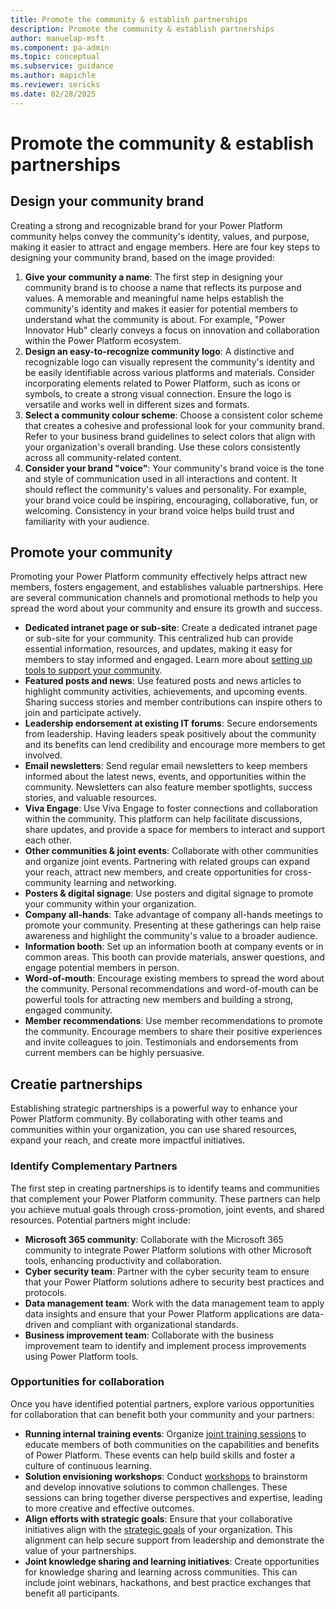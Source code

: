 ```yaml
---
title: Promote the community & establish partnerships
description: Promote the community & establish partnerships
author: manuelap-msft
ms.component: pa-admin
ms.topic: conceptual
ms.subservice: guidance
ms.author: mapichle
ms.reviewer: sericks
ms.date: 02/28/2025
---
```


# Promote the community & establish partnerships

## Design your community brand

Creating a strong and recognizable brand for your Power Platform community helps convey the community's identity, values, and purpose, making it easier to attract and engage members. Here are four key steps to designing your community brand, based on the image provided:

1. **Give your community a name**: The first step in designing your community brand is to choose a name that reflects its purpose and values. A memorable and meaningful name helps establish the community's identity and makes it easier for potential members to understand what the community is about. For example, "Power Innovator Hub" clearly conveys a focus on innovation and collaboration within the Power Platform ecosystem.
1. **Design an easy-to-recognize community logo**: A distinctive and recognizable logo can visually represent the community's identity and be easily identifiable across various platforms and materials. Consider incorporating elements related to Power Platform, such as icons or symbols, to create a strong visual connection. Ensure the logo is versatile and works well in different sizes and formats.
1. **Select a community colour scheme**: Choose a consistent color scheme that creates a cohesive and professional look for your community brand. Refer to your business brand guidelines to select colors that align with your organization's overall branding. Use these colors consistently across all community-related content.
1. **Consider your brand "voice"**: Your community's brand voice is the tone and style of communication used in all interactions and content. It should reflect the community's values and personality. For example, your brand voice could be inspiring, encouraging, collaborative, fun, or welcoming. Consistency in your brand voice helps build trust and familiarity with your audience.

## Promote your community

Promoting your Power Platform community effectively helps attract new members, fosters engagement, and establishes valuable partnerships. Here are several communication channels and promotional methods to help you spread the word about your community and ensure its growth and success.

- **Dedicated intranet page or sub-site**: Create a dedicated intranet page or sub-site for your community. This centralized hub can provide essential information, resources, and updates, making it easy for members to stay informed and engaged. Learn more about [setting up tools to support your community](wiki-community.md).
- **Featured posts and news**: Use featured posts and news articles to highlight community activities, achievements, and upcoming events. Sharing success stories and member contributions can inspire others to join and participate actively.
- **Leadership endorsement at existing IT forums**: Secure endorsements from leadership. Having leaders speak positively about the community and its benefits can lend credibility and encourage more members to get involved.
- **Email newsletters**: Send regular email newsletters to keep members informed about the latest news, events, and opportunities within the community. Newsletters can also feature member spotlights, success stories, and valuable resources.
- **Viva Engage**: Use Viva Engage to foster connections and collaboration within the community. This platform can help facilitate discussions, share updates, and provide a space for members to interact and support each other.
- **Other communities & joint events**: Collaborate with other communities and organize joint events. Partnering with related groups can expand your reach, attract new members, and create opportunities for cross-community learning and networking.
- **Posters & digital signage**: Use posters and digital signage to promote your community within your organization. 
- **Company all-hands**: Take advantage of company all-hands meetings to promote your community. Presenting at these gatherings can help raise awareness and highlight the community's value to a broader audience.
- **Information booth**: Set up an information booth at company events or in common areas. This booth can provide materials, answer questions, and engage potential members in person.
- **Word-of-mouth**: Encourage existing members to spread the word about the community. Personal recommendations and word-of-mouth can be powerful tools for attracting new members and building a strong, engaged community.
- **Member recommendations**: Use member recommendations to promote the community. Encourage members to share their positive experiences and invite colleagues to join. Testimonials and endorsements from current members can be highly persuasive.

## Creatie partnerships

Establishing strategic partnerships is a powerful way to enhance your Power Platform community. By collaborating with other teams and communities within your organization, you can use shared resources, expand your reach, and create more impactful initiatives. 

### Identify Complementary Partners

The first step in creating partnerships is to identify teams and communities that complement your Power Platform community. These partners can help you achieve mutual goals through cross-promotion, joint events, and shared resources. Potential partners might include:

- **Microsoft 365 community**: Collaborate with the Microsoft 365 community to integrate Power Platform solutions with other Microsoft tools, enhancing productivity and collaboration.
- **Cyber security team**: Partner with the cyber security team to ensure that your Power Platform solutions adhere to security best practices and protocols.
- **Data management team**: Work with the data management team to apply data insights and ensure that your Power Platform applications are data-driven and compliant with organizational standards.
- **Business improvement team**: Collaborate with the business improvement team to identify and implement process improvements using Power Platform tools.

### Opportunities for collaboration

Once you have identified potential partners, explore various opportunities for collaboration that can benefit both your community and your partners:

- **Running internal training events**: Organize [joint training sessions](in-a-day.md) to educate members of both communities on the capabilities and benefits of Power Platform. These events can help build skills and foster a culture of continuous learning.
- **Solution envisioning workshops**: Conduct [workshops](solution-envisioning.md) to brainstorm and develop innovative solutions to common challenges. These sessions can bring together diverse perspectives and expertise, leading to more creative and effective outcomes.
- **Align efforts with strategic goals**: Ensure that your collaborative initiatives align with the [strategic goals](vision.md) of your organization. This alignment can help secure support from leadership and demonstrate the value of your partnerships.
- **Joint knowledge sharing and learning initiatives**: Create opportunities for knowledge sharing and learning across communities. This can include joint webinars, hackathons, and best practice exchanges that benefit all participants.
